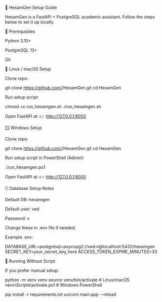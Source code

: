 🚀 HexamGen Setup Guide

HexamGen is a FastAPI + PostgreSQL academic assistant.
Follow the steps below to set it up locally.

🔧 Prerequisites

Python 3.10+

PostgreSQL 13+

Git

🐧 Linux / macOS Setup

Clone repo:

git clone https://github.com/<your-username>/HexamGen.git
cd HexamGen


Run setup script:

chmod +x run_hexamgen.sh
./run_hexamgen.sh


Open FastAPI at:
👉 http://127.0.0.1:8000

🪟 Windows Setup

Clone repo:

git clone https://github.com/<your-username>/HexamGen.git
cd HexamGen


Run setup script in PowerShell (Admin):

.\run_hexamgen.ps1


Open FastAPI at:
👉 http://127.0.0.1:8000

🗄 Database Setup Notes

Default DB: hexamgen

Default user: ved

Password: v

Change these in .env file if needed.

Example .env:

DATABASE_URL=postgresql+psycopg2://ved:v@localhost:5432/hexamgen
SECRET_KEY=your_secret_key_here
ACCESS_TOKEN_EXPIRE_MINUTES=30

📜 Running Without Script

If you prefer manual setup:

python -m venv venv
source venv/bin/activate   # Linux/macOS
venv\Scripts\activate.ps1  # Windows PowerShell

pip install -r requirements.txt
uvicorn main:app --reload
